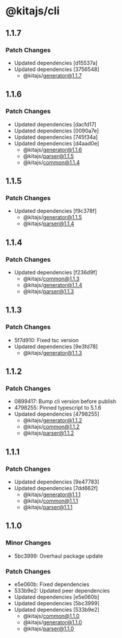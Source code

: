 # @kitajs/cli

## 1.1.7

### Patch Changes

- Updated dependencies [d15537a]
- Updated dependencies [3756548]
  - @kitajs/generator@1.1.7

## 1.1.6

### Patch Changes

- Updated dependencies [dacfd17]
- Updated dependencies [0090a7e]
- Updated dependencies [745f34a]
- Updated dependencies [d4aad0e]
  - @kitajs/generator@1.1.6
  - @kitajs/parser@1.1.5
  - @kitajs/common@1.1.4

## 1.1.5

### Patch Changes

- Updated dependencies [f9c378f]
  - @kitajs/generator@1.1.5
  - @kitajs/parser@1.1.4

## 1.1.4

### Patch Changes

- Updated dependencies [f236d9f]
  - @kitajs/common@1.1.3
  - @kitajs/generator@1.1.4
  - @kitajs/parser@1.1.3

## 1.1.3

### Patch Changes

- 5f7d910: Fixed tsc version
- Updated dependencies [9e3fd78]
  - @kitajs/generator@1.1.3

## 1.1.2

### Patch Changes

- 0899417: Bump cli version before publish
- 4798255: Pinned typescript to 5.1.6
- Updated dependencies [4798255]
  - @kitajs/generator@1.1.2
  - @kitajs/common@1.1.2
  - @kitajs/parser@1.1.2

## 1.1.1

### Patch Changes

- Updated dependencies [9e47783]
- Updated dependencies [7dd662f]
  - @kitajs/generator@1.1.1
  - @kitajs/common@1.1.1
  - @kitajs/parser@1.1.1

## 1.1.0

### Minor Changes

- 5bc3999: Overhaul package update

### Patch Changes

- e5e060b: Fixed dependencies
- 533b9e2: Updated peer dependencies
- Updated dependencies [e5e060b]
- Updated dependencies [5bc3999]
- Updated dependencies [533b9e2]
  - @kitajs/common@1.1.0
  - @kitajs/generator@1.1.0
  - @kitajs/parser@1.1.0
